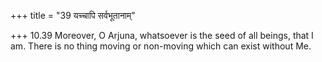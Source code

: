 +++
title = "39 यच्चापि सर्वभूतानाम्"

+++
10.39 Moreover, O Arjuna, whatsoever is the seed of all beings, that I
am. There is no thing moving or non-moving which can exist without Me.
